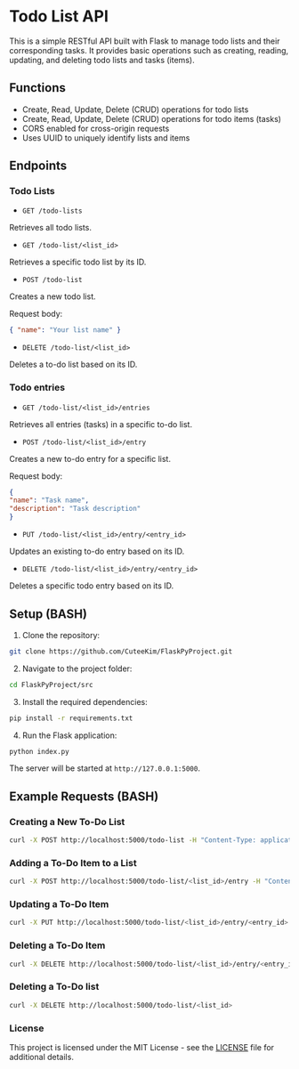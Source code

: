 # Todo List API

This is a simple RESTful API built with Flask to manage todo lists and their corresponding tasks. It provides basic operations such as creating, reading, updating, and deleting todo lists and tasks (items).

## Functions

- Create, Read, Update, Delete (CRUD) operations for todo lists
- Create, Read, Update, Delete (CRUD) operations for todo items (tasks)
- CORS enabled for cross-origin requests
- Uses UUID to uniquely identify lists and items

## Endpoints

### Todo Lists

- `GET /todo-lists`

Retrieves all todo lists.
- `GET /todo-list/<list_id>`

Retrieves a specific todo list by its ID.
- `POST /todo-list`

Creates a new todo list.

Request body:

```json
{ "name": "Your list name" }
```

- `DELETE /todo-list/<list_id>`

Deletes a to-do list based on its ID.

### Todo entries

- `GET /todo-list/<list_id>/entries`

Retrieves all entries (tasks) in a specific to-do list.
- `POST /todo-list/<list_id>/entry`

Creates a new to-do entry for a specific list.

Request body:

```json
{
"name": "Task name",
"description": "Task description"
}
```

- `PUT /todo-list/<list_id>/entry/<entry_id>`

Updates an existing to-do entry based on its ID.
- `DELETE /todo-list/<list_id>/entry/<entry_id>`

Deletes a specific todo entry based on its ID.

## Setup (BASH)

1. Clone the repository:

```bash
git clone https://github.com/CuteeKim/FlaskPyProject.git
```

2. Navigate to the project folder:

```bash
cd FlaskPyProject/src
```

3. Install the required dependencies:

```bash
pip install -r requirements.txt
```

4. Run the Flask application:

```bash
python index.py
```

The server will be started at `http://127.0.0.1:5000`.

## Example Requests (BASH)

### Creating a New To-Do List

```bash
curl -X POST http://localhost:5000/todo-list -H "Content-Type: application/json" -d '{"name": "Einkaufsliste"}'
```

### Adding a To-Do Item to a List

```bash
curl -X POST http://localhost:5000/todo-list/<list_id>/entry -H "Content-Type: application/json" -d '{"name": "Buy Milk", "description": "Buy 2 Liters of Milk"}'
```

### Updating a To-Do Item

```bash
curl -X PUT http://localhost:5000/todo-list/<list_id>/entry/<entry_id> -H "Content-Type: application/json" -d '{"name": "Buy Milk", "description": "Buy 3 liters of milk"}'
```

### Deleting a To-Do Item

```Bash
curl -X DELETE http://localhost:5000/todo-list/<list_id>/entry/<entry_id>
```

### Deleting a To-Do Iist
```Bash
curl -X DELETE http://localhost:5000/todo-list/<list_id>
```

### License
This project is licensed under the MIT License - see the [LICENSE](https://github.com/CuteeKim/FlaskPyProject/blob/main/LICENSE) file for additional details.
